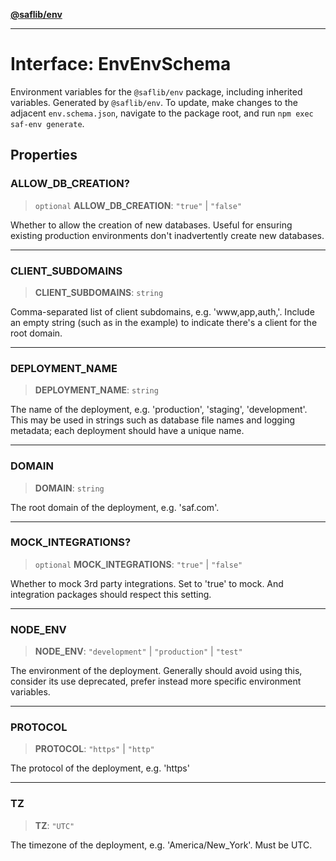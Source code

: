 [**@saflib/env**](../index.md)

---

# Interface: EnvEnvSchema

Environment variables for the `@saflib/env` package, including inherited variables.
Generated by `@saflib/env`. To update, make changes to the adjacent `env.schema.json`, navigate to the package root, and run `npm exec saf-env generate`.

## Properties

### ALLOW_DB_CREATION?

> `optional` **ALLOW_DB_CREATION**: `"true"` \| `"false"`

Whether to allow the creation of new databases. Useful for ensuring existing production environments don't inadvertently create new databases.

---

### CLIENT_SUBDOMAINS

> **CLIENT_SUBDOMAINS**: `string`

Comma-separated list of client subdomains, e.g. 'www,app,auth,'. Include an empty string (such as in the example) to indicate there's a client for the root domain.

---

### DEPLOYMENT_NAME

> **DEPLOYMENT_NAME**: `string`

The name of the deployment, e.g. 'production', 'staging', 'development'. This may be used in strings such as database file names and logging metadata; each deployment should have a unique name.

---

### DOMAIN

> **DOMAIN**: `string`

The root domain of the deployment, e.g. 'saf.com'.

---

### MOCK_INTEGRATIONS?

> `optional` **MOCK_INTEGRATIONS**: `"true"` \| `"false"`

Whether to mock 3rd party integrations. Set to 'true' to mock. And integration packages should respect this setting.

---

### NODE_ENV

> **NODE_ENV**: `"development"` \| `"production"` \| `"test"`

The environment of the deployment. Generally should avoid using this, consider its use deprecated, prefer instead more specific environment variables.

---

### PROTOCOL

> **PROTOCOL**: `"https"` \| `"http"`

The protocol of the deployment, e.g. 'https'

---

### TZ

> **TZ**: `"UTC"`

The timezone of the deployment, e.g. 'America/New_York'. Must be UTC.
